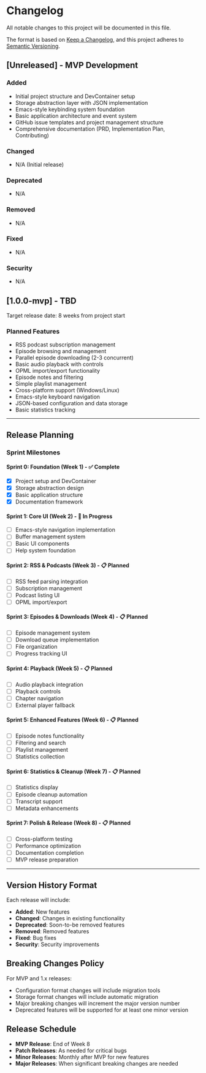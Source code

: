 # Changelog

All notable changes to this project will be documented in this file.

The format is based on [Keep a Changelog](https://keepachangelog.com/en/1.0.0/),
and this project adheres to [Semantic Versioning](https://semver.org/spec/v2.0.0.html).

## [Unreleased] - MVP Development

### Added
- Initial project structure and DevContainer setup
- Storage abstraction layer with JSON implementation
- Emacs-style keybinding system foundation
- Basic application architecture and event system
- GitHub issue templates and project management structure
- Comprehensive documentation (PRD, Implementation Plan, Contributing)

### Changed
- N/A (Initial release)

### Deprecated
- N/A

### Removed
- N/A

### Fixed
- N/A

### Security
- N/A

## [1.0.0-mvp] - TBD

Target release date: 8 weeks from project start

### Planned Features
- RSS podcast subscription management
- Episode browsing and management
- Parallel episode downloading (2-3 concurrent)
- Basic audio playback with controls
- OPML import/export functionality
- Episode notes and filtering
- Simple playlist management
- Cross-platform support (Windows/Linux)
- Emacs-style keyboard navigation
- JSON-based configuration and data storage
- Basic statistics tracking

---

## Release Planning

### Sprint Milestones

#### Sprint 0: Foundation (Week 1) - ✅ Complete
- [x] Project setup and DevContainer
- [x] Storage abstraction design
- [x] Basic application structure
- [x] Documentation framework

#### Sprint 1: Core UI (Week 2) - 🚧 In Progress
- [ ] Emacs-style navigation implementation
- [ ] Buffer management system
- [ ] Basic UI components
- [ ] Help system foundation

#### Sprint 2: RSS & Podcasts (Week 3) - 📋 Planned
- [ ] RSS feed parsing integration
- [ ] Subscription management
- [ ] Podcast listing UI
- [ ] OPML import/export

#### Sprint 3: Episodes & Downloads (Week 4) - 📋 Planned
- [ ] Episode management system
- [ ] Download queue implementation
- [ ] File organization
- [ ] Progress tracking UI

#### Sprint 4: Playback (Week 5) - 📋 Planned
- [ ] Audio playback integration
- [ ] Playback controls
- [ ] Chapter navigation
- [ ] External player fallback

#### Sprint 5: Enhanced Features (Week 6) - 📋 Planned
- [ ] Episode notes functionality
- [ ] Filtering and search
- [ ] Playlist management
- [ ] Statistics collection

#### Sprint 6: Statistics & Cleanup (Week 7) - 📋 Planned
- [ ] Statistics display
- [ ] Episode cleanup automation
- [ ] Transcript support
- [ ] Metadata enhancements

#### Sprint 7: Polish & Release (Week 8) - 📋 Planned
- [ ] Cross-platform testing
- [ ] Performance optimization
- [ ] Documentation completion
- [ ] MVP release preparation

---

## Version History Format

Each release will include:
- **Added**: New features
- **Changed**: Changes in existing functionality  
- **Deprecated**: Soon-to-be removed features
- **Removed**: Removed features
- **Fixed**: Bug fixes
- **Security**: Security improvements

## Breaking Changes Policy

For MVP and 1.x releases:
- Configuration format changes will include migration tools
- Storage format changes will include automatic migration
- Major breaking changes will increment the major version number
- Deprecated features will be supported for at least one minor version

## Release Schedule

- **MVP Release**: End of Week 8
- **Patch Releases**: As needed for critical bugs
- **Minor Releases**: Monthly after MVP for new features
- **Major Releases**: When significant breaking changes are needed